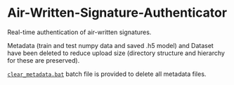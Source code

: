 # Air-Written-Signature-Authenticator
Real-time authentication of air-written signatures.

Metadata (train and test numpy data and saved .h5 model) and Dataset have been deleted to reduce upload size (directory structure and hierarchy for these are preserved).

[`clear_metadata.bat`](Air-Written-Signature-Authenticator/clear_metadata.bat) batch file is provided to delete all metadata files.
